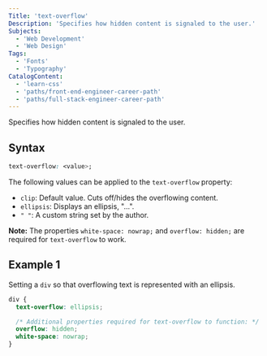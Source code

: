 ```yaml
---
Title: 'text-overflow'
Description: 'Specifies how hidden content is signaled to the user.'
Subjects:
  - 'Web Development'
  - 'Web Design'
Tags:
  - 'Fonts'
  - 'Typography'
CatalogContent:
  - 'learn-css'
  - 'paths/front-end-engineer-career-path'
  - 'paths/full-stack-engineer-career-path'
---
```


Specifies how hidden content is signaled to the user.

## Syntax

```css
text-overflow: <value>;
```

The following values can be applied to the `text-overflow` property:

- `clip`: Default value. Cuts off/hides the overflowing content.
- `ellipsis`: Displays an ellipsis, "...".
- `" "`: A custom string set by the author.

**Note:** The properties `white-space: nowrap;` and `overflow: hidden;` are required for `text-overflow` to work.

## Example 1

Setting a `div` so that overflowing text is represented with an ellipsis.

```css
div {
  text-overflow: ellipsis;

  /* Additional properties required for text-overflow to function: */
  overflow: hidden;
  white-space: nowrap;
}
```
